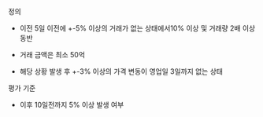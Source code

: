 

정의
* 이전 5일 이전에 +-5% 이상의 거래가 없는 상태에서10% 이상 및 거래량 2배 이상 동반
* 거래 금액은 최소 50억

* 해당 상황 발생 후 +-3% 이상의 가격 변동이 영업일 3일까지 없는 상태


평가 기준
* 이후 10일전까지 5% 이상 발생 여부
